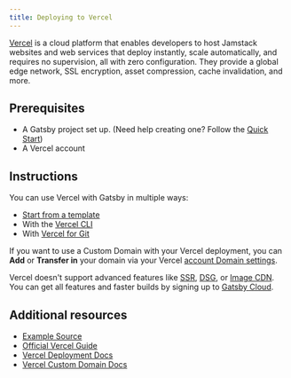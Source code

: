 ```yaml
---
title: Deploying to Vercel
---
```


[Vercel](https://vercel.com/home) is a cloud platform that enables developers to host Jamstack websites and web services that deploy instantly, scale automatically, and requires no supervision, all with zero configuration. They provide a global edge network, SSL encryption, asset compression, cache invalidation, and more.

## Prerequisites

- A Gatsby project set up. (Need help creating one? Follow the [Quick Start](/docs/quick-start/))
- A Vercel account

## Instructions

You can use Vercel with Gatsby in multiple ways:

- [Start from a template](https://vercel.com/guides/deploying-gatsby-with-vercel#start-from-a-template)
- With the [Vercel CLI](https://vercel.com/guides/deploying-gatsby-with-vercel#vercel-cli)
- With [Vercel for Git](https://vercel.com/guides/deploying-gatsby-with-vercel#vercel-for-git)

If you want to use a Custom Domain with your Vercel deployment, you can **Add** or **Transfer in** your domain via your Vercel [account Domain settings](https://vercel.com/dashboard/domains).

Vercel doesn't support advanced features like [SSR](/docs/how-to/rendering-options/using-server-side-rendering/), [DSG](/docs/how-to/rendering-options/using-deferred-static-generation/), or [Image CDN](/docs/how-to/images-and-media/using-gatsby-plugin-image/#gatsby-cloud-image-cdn). You can get all features and faster builds by signing up to [Gatsby Cloud](/dashboard/signup).

## Additional resources

- [Example Source](https://github.com/vercel/vercel/tree/main/examples/gatsby)
- [Official Vercel Guide](https://vercel.com/guides/deploying-gatsby-with-vercel)
- [Vercel Deployment Docs](https://vercel.com/docs)
- [Vercel Custom Domain Docs](https://vercel.com/docs/custom-domains)
